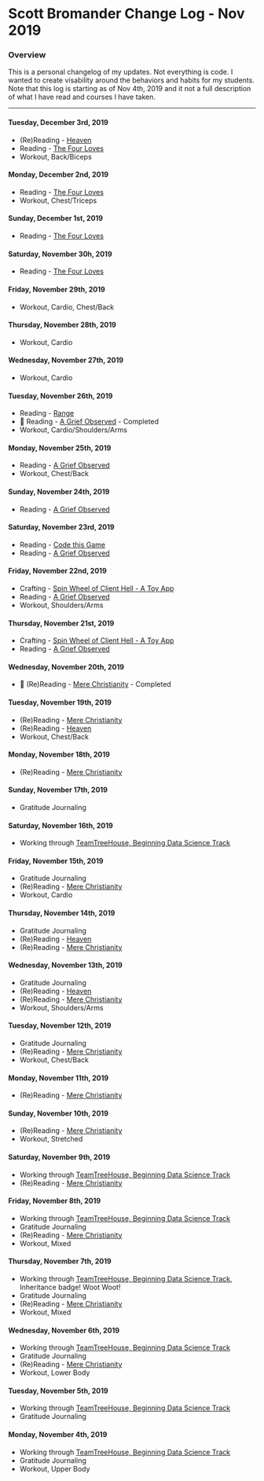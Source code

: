 # Scott Bromander Change Log - Nov 2019

### Overview
This is a personal changelog of my updates. Not everything is code. I wanted to create visability around the behaviors and habits for my students. Note that this log is starting as of Nov 4th, 2019 and it not a full description of what I have read and courses I have taken. 

---
#### Tuesday, December 3rd, 2019
- (Re)Reading - [Heaven](https://www.amazon.com/gp/product/0842379428/ref=dbs_a_def_rwt_bibl_vppi_i0)
- Reading - [The Four Loves](https://www.amazon.com/Four-Loves-C-S-Lewis/dp/0062565397/ref=pd_sbs_14_t_0/147-5591187-9022154?_encoding=UTF8&pd_rd_i=0062565397&pd_rd_r=6e1dc2e1-2768-4fbc-9255-e04ba2480bfe&pd_rd_w=KWGcM&pd_rd_wg=0Qddh&pf_rd_p=5cfcfe89-300f-47d2-b1ad-a4e27203a02a&pf_rd_r=HCRS9Z76BHK2CJKM8PHC&psc=1&refRID=HCRS9Z76BHK2CJKM8PHC)
- Workout, Back/Biceps

#### Monday, December 2nd, 2019
- Reading - [The Four Loves](https://www.amazon.com/Four-Loves-C-S-Lewis/dp/0062565397/ref=pd_sbs_14_t_0/147-5591187-9022154?_encoding=UTF8&pd_rd_i=0062565397&pd_rd_r=6e1dc2e1-2768-4fbc-9255-e04ba2480bfe&pd_rd_w=KWGcM&pd_rd_wg=0Qddh&pf_rd_p=5cfcfe89-300f-47d2-b1ad-a4e27203a02a&pf_rd_r=HCRS9Z76BHK2CJKM8PHC&psc=1&refRID=HCRS9Z76BHK2CJKM8PHC)
- Workout, Chest/Triceps

#### Sunday, December 1st, 2019
- Reading - [The Four Loves](https://www.amazon.com/Four-Loves-C-S-Lewis/dp/0062565397/ref=pd_sbs_14_t_0/147-5591187-9022154?_encoding=UTF8&pd_rd_i=0062565397&pd_rd_r=6e1dc2e1-2768-4fbc-9255-e04ba2480bfe&pd_rd_w=KWGcM&pd_rd_wg=0Qddh&pf_rd_p=5cfcfe89-300f-47d2-b1ad-a4e27203a02a&pf_rd_r=HCRS9Z76BHK2CJKM8PHC&psc=1&refRID=HCRS9Z76BHK2CJKM8PHC)

#### Saturday, November 30h, 2019
- Reading - [The Four Loves](https://www.amazon.com/Four-Loves-C-S-Lewis/dp/0062565397/ref=pd_sbs_14_t_0/147-5591187-9022154?_encoding=UTF8&pd_rd_i=0062565397&pd_rd_r=6e1dc2e1-2768-4fbc-9255-e04ba2480bfe&pd_rd_w=KWGcM&pd_rd_wg=0Qddh&pf_rd_p=5cfcfe89-300f-47d2-b1ad-a4e27203a02a&pf_rd_r=HCRS9Z76BHK2CJKM8PHC&psc=1&refRID=HCRS9Z76BHK2CJKM8PHC)

#### Friday, November 29th, 2019
- Workout, Cardio, Chest/Back

#### Thursday, November 28th, 2019
- Workout, Cardio

#### Wednesday, November 27th, 2019
- Workout, Cardio

#### Tuesday, November 26th, 2019
- Reading - [Range](https://www.amazon.com/Range-Generalists-Triumph-Specialized-World/dp/0735214484)
-  🎉 Reading - [A Grief Observed](https://www.amazon.com/Blackstone-Audio-Inc-Grief-Observed/dp/B000EAT1UG/ref=tmm_aud_swatch_0?_encoding=UTF8&qid=1574385199&sr=8-2) - Completed
- Workout, Cardio/Shoulders/Arms

#### Monday, November 25th, 2019
- Reading - [A Grief Observed](https://www.amazon.com/Blackstone-Audio-Inc-Grief-Observed/dp/B000EAT1UG/ref=tmm_aud_swatch_0?_encoding=UTF8&qid=1574385199&sr=8-2)
- Workout, Chest/Back

#### Sunday, November 24th, 2019
- Reading - [A Grief Observed](https://www.amazon.com/Blackstone-Audio-Inc-Grief-Observed/dp/B000EAT1UG/ref=tmm_aud_swatch_0?_encoding=UTF8&qid=1574385199&sr=8-2)

#### Saturday, November 23rd, 2019
- Reading - [Code this Game](https://www.amazon.com/Code-This-Game-Python-Create/dp/1250306698/ref=sr_1_1?crid=23M5C0FJCFFGC&keywords=code+this+game&qid=1574555129&sprefix=code+this+%2Caps%2C169&sr=8-1)
- Reading - [A Grief Observed](https://www.amazon.com/Blackstone-Audio-Inc-Grief-Observed/dp/B000EAT1UG/ref=tmm_aud_swatch_0?_encoding=UTF8&qid=1574385199&sr=8-2)

#### Friday, November 22nd, 2019
- Crafting - [Spin Wheel of Client Hell - A Toy App](https://github.com/scottbromander/spin-wheel-of-client-hell)
- Reading - [A Grief Observed](https://www.amazon.com/Blackstone-Audio-Inc-Grief-Observed/dp/B000EAT1UG/ref=tmm_aud_swatch_0?_encoding=UTF8&qid=1574385199&sr=8-2)
- Workout, Shoulders/Arms

#### Thursday, November 21st, 2019
- Crafting - [Spin Wheel of Client Hell - A Toy App](https://github.com/scottbromander/spin-wheel-of-client-hell)
- Reading - [A Grief Observed](https://www.amazon.com/Blackstone-Audio-Inc-Grief-Observed/dp/B000EAT1UG/ref=tmm_aud_swatch_0?_encoding=UTF8&qid=1574385199&sr=8-2)

#### Wednesday, November 20th, 2019
- 🎉 (Re)Reading - [Mere Christianity](https://www.amazon.com/Mere-Christianity-C-S-Lewis/dp/0060652926) - Completed

#### Tuesday, November 19th, 2019
- (Re)Reading - [Mere Christianity](https://www.amazon.com/Mere-Christianity-C-S-Lewis/dp/0060652926)
- (Re)Reading - [Heaven](https://www.amazon.com/gp/product/0842379428/ref=dbs_a_def_rwt_bibl_vppi_i0)
- Workout, Chest/Back

#### Monday, November 18th, 2019
- (Re)Reading - [Mere Christianity](https://www.amazon.com/Mere-Christianity-C-S-Lewis/dp/0060652926)

#### Sunday, November 17th, 2019
- Gratitude Journaling

#### Saturday, November 16th, 2019
- Working through [TeamTreeHouse, Beginning Data Science Track](https://teamtreehouse.com/tracks/beginning-data-science)

#### Friday, November 15th, 2019
- Gratitude Journaling
- (Re)Reading - [Mere Christianity](https://www.amazon.com/Mere-Christianity-C-S-Lewis/dp/0060652926)
- Workout, Cardio

#### Thursday, November 14th, 2019
- Gratitude Journaling
- (Re)Reading - [Heaven](https://www.amazon.com/gp/product/0842379428/ref=dbs_a_def_rwt_bibl_vppi_i0)
- (Re)Reading - [Mere Christianity](https://www.amazon.com/Mere-Christianity-C-S-Lewis/dp/0060652926)

#### Wednesday, November 13th, 2019
- Gratitude Journaling
- (Re)Reading - [Heaven](https://www.amazon.com/gp/product/0842379428/ref=dbs_a_def_rwt_bibl_vppi_i0)
- (Re)Reading - [Mere Christianity](https://www.amazon.com/Mere-Christianity-C-S-Lewis/dp/0060652926)
- Workout, Shoulders/Arms

#### Tuesday, November 12th, 2019
- Gratitude Journaling
- (Re)Reading - [Mere Christianity](https://www.amazon.com/Mere-Christianity-C-S-Lewis/dp/0060652926)
- Workout, Chest/Back

#### Monday, November 11th, 2019
- (Re)Reading - [Mere Christianity](https://www.amazon.com/Mere-Christianity-C-S-Lewis/dp/0060652926)

#### Sunday, November 10th, 2019
- (Re)Reading - [Mere Christianity](https://www.amazon.com/Mere-Christianity-C-S-Lewis/dp/0060652926)
- Workout, Stretched

#### Saturday, November 9th, 2019
- Working through [TeamTreeHouse, Beginning Data Science Track](https://teamtreehouse.com/tracks/beginning-data-science)
- (Re)Reading - [Mere Christianity](https://www.amazon.com/Mere-Christianity-C-S-Lewis/dp/0060652926)

#### Friday, November 8th, 2019
- Working through [TeamTreeHouse, Beginning Data Science Track](https://teamtreehouse.com/tracks/beginning-data-science)
- Gratitude Journaling
- (Re)Reading - [Mere Christianity](https://www.amazon.com/Mere-Christianity-C-S-Lewis/dp/0060652926)
- Workout, Mixed

#### Thursday, November 7th, 2019
- Working through [TeamTreeHouse, Beginning Data Science Track](https://teamtreehouse.com/tracks/beginning-data-science), Inheritance badge! Woot Woot!
- Gratitude Journaling
- (Re)Reading - [Mere Christianity](https://www.amazon.com/Mere-Christianity-C-S-Lewis/dp/0060652926)
- Workout, Mixed

#### Wednesday, November 6th, 2019
- Working through [TeamTreeHouse, Beginning Data Science Track](https://teamtreehouse.com/tracks/beginning-data-science)
- Gratitude Journaling
- (Re)Reading - [Mere Christianity](https://www.amazon.com/Mere-Christianity-C-S-Lewis/dp/0060652926)
- Workout, Lower Body

#### Tuesday, November 5th, 2019
- Working through [TeamTreeHouse, Beginning Data Science Track](https://teamtreehouse.com/tracks/beginning-data-science)
- Gratitude Journaling

#### Monday, November 4th, 2019
- Working through [TeamTreeHouse, Beginning Data Science Track](https://teamtreehouse.com/tracks/beginning-data-science)
- Gratitude Journaling
- Workout, Upper Body
